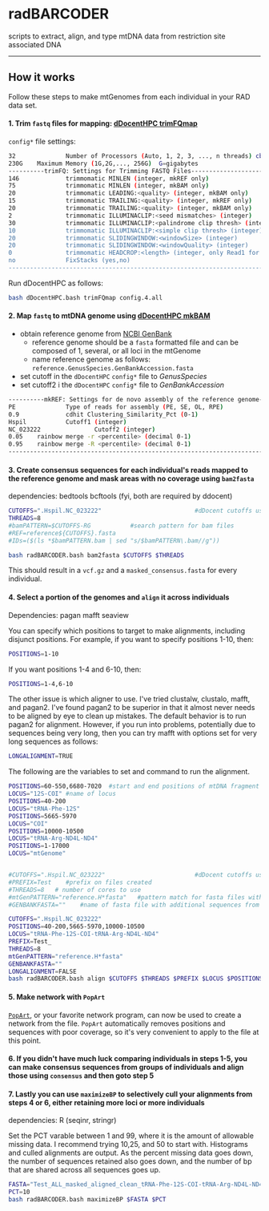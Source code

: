 # radBARCODER
scripts to extract, align, and type mtDNA data from restriction site associated DNA

---

## How it works

Follow these steps to make mtGenomes from each individual in your RAD data set.

#### 1. Trim `fastq` files for mapping: [dDocentHPC trimFQmap](https://github.com/cbirdlab/dDocentHPC)

`config*` file settings:
```bash
32              Number of Processors (Auto, 1, 2, 3, ..., n threads) cbirdq=40 normal=20
230G    Maximum Memory (1G,2G,..., 256G)  G=gigabytes
----------trimFQ: Settings for Trimming FASTQ Files---------------------------------------------------------------
146             trimmomatic MINLEN (integer, mkREF only)                                                Drop the read if it is below a specified l$
75              trimmomatic MINLEN (integer, mkBAM only)                                                Drop the read if it is below a specified l$
20              trimmomatic LEADING:<quality> (integer, mkBAM only)                             Specifies the minimum quality required to keep a b$
15              trimmomatic TRAILING:<quality> (integer, mkREF only)                    Specifies the minimum quality required to keep a base.
20              trimmomatic TRAILING:<quality> (integer, mkBAM only)                    Specifies the minimum quality required to keep a base.
2               trimmomatic ILLUMINACLIP:<seed mismatches> (integer)                    specifies the maximum mismatch count which will still allo$
30              trimmomatic ILLUMINACLIP:<palindrome clip thresh> (integer)             specifies how accurate the match between the two 'adapter $
10              trimmomatic ILLUMINACLIP:<simple clip thresh> (integer)                 specifies how accurate the match between any adapter etc. $
20              trimmomatic SLIDINGWINDOW:<windowSize> (integer)                                specifies the number of bases to average across
20              trimmomatic SLIDINGWINDOW:<windowQuality> (integer)                             specifies the average quality required.
0               trimmomatic HEADCROP:<length> (integer, only Read1 for ezRAD)   The number of bases to remove from the start of the read. 0 for dd$
no              FixStacks (yes,no)                                                           Demultiplexing with stacks$
------------------------------------------------------------------------------------------------------------------
```

Run dDocentHPC as follows:
```bash
bash dDocentHPC.bash trimFQmap config.4.all
```

#### 2. Map `fastq` to mtDNA genome using [dDocentHPC mkBAM](https://github.com/cbirdlab/dDocentHPC)
  * obtain reference genome from [NCBI GenBank](https://www.ncbi.nlm.nih.gov/genbank/)
    * reference genome should be a `fasta` formatted file and can be composed of 1, several, or all loci in the mtGenome
    * name reference genome as follows: `reference.GenusSpecies.GenBankAccession.fasta` 
  * set cutoff in the `dDocentHPC` `config*` file to *_GenusSpecies_*
  * set cutoff2 i the `dDocentHPC` `config*` file to *_GenBankAccession_*

```bash
----------mkREF: Settings for de novo assembly of the reference genome--------------------------------------------
PE              Type of reads for assembly (PE, SE, OL, RPE)                                    PE=ddRAD & ezRAD pairedend, non-overlapping reads;$
0.9             cdhit Clustering_Similarity_Pct (0-1)                                                   Use cdhit to cluster and collapse uniq rea$
Hspil           Cutoff1 (integer)                                                                                               Use unique reads t$
NC_023222               Cutoff2 (integer)                                                                                               Use unique$
0.05    rainbow merge -r <percentile> (decimal 0-1)                                             Percentile-based minimum number of seqs to assembl$
0.95    rainbow merge -R <percentile> (decimal 0-1)                                             Percentile-based maximum number of seqs to assembl$
------------------------------------------------------------------------------------------------------------------
```

#### 3. Create consensus sequences for each individual's reads mapped to the reference genome and mask areas with no coverage using `bam2fasta`

dependencies: bedtools bcftools (fyi, both are required by ddocent)

```bash
CUTOFFS=".Hspil.NC_023222"							#dDocent cutoffs used for reference genome
THREADS=8
#bamPATTERN=$CUTOFFS-RG           #search pattern for bam files
#REF=reference${CUTOFFS}.fasta
#IDs=($(ls *$bamPATTERN.bam | sed "s/$bamPATTERN\.bam//g"))

bash radBARCODER.bash bam2fasta $CUTOFFS $THREADS

```

This should result in a `vcf.gz` and a `masked_consensus.fasta` for every individual.  

#### 4. Select a portion of the genomes and `align` it across individuals

Dependencies: pagan mafft seaview 

You can specify which positions to target to make alignments, including disjunct positions. For example, if you want to specify positions 1-10, then:

```bash
POSITIONS=1-10
```

If you want positions 1-4 and 6-10, then:

```bash
POSITIONS=1-4,6-10
```

The other issue is which aligner to use.  I've tried clustalw, clustalo, mafft, and pagan2.  I've found pagan2 to be superior in that it almost never needs to be aligned by eye to clean up mistakes.  The default behavior is to run pagan2 for alignment.  However, if you run into problems, potentially due to sequences being very long, then you can try mafft with options set for very long sequences as follows:

```bash
LONGALIGNMENT=TRUE
```

The following are the variables to set and command to run the alignment.

```bash
POSITIONS=60-550,6680-7020	#start and end positions of mtDNA fragment to excise, readable by cut -f 
LOCUS="12S-COI"	#name of locus
POSITIONS=40-200
LOCUS="tRNA-Phe-12S"
POSITIONS=5665-5970
LOCUS="COI"
POSITIONS=10000-10500
LOCUS="tRNA-Arg-ND4L-ND4"
POSITIONS=1-17000
LOCUS="mtGenome"


#CUTOFFS=".Hspil.NC_023222"							#dDocent cutoffs used for reference genome
#PREFIX=Test	#prefix on files created
#THREADS=8   # number of cores to use
#mtGenPATTERN="reference.H*fasta"   #pattern match for fasta files with mito genomes to include in alignment
#GENBANKFASTA=""	#name of fasta file with additional sequences from genbank to include in alignment

CUTOFFS=".Hspil.NC_023222"
POSITIONS=40-200,5665-5970,10000-10500
LOCUS="tRNA-Phe-12S-COI-tRNA-Arg-ND4L-ND4"
PREFIX=Test_
THREADS=8
mtGenPATTERN="reference.H*fasta"
GENBANKFASTA=""
LONGALIGNMENT=FALSE
bash radBARCODER.bash align $CUTOFFS $THREADS $PREFIX $LOCUS $POSITIONS "$mtGenPATTERN" $GENBANKFASTA
```

#### 5. Make network with `PopArt` 

[`PopArt`](https://github.com/jessicawleigh/popart-current), or your favorite network program, can now be used to create a network from the file.  `PopArt` automatically removes positions and sequences with poor coverage, so it's very convenient to apply to the file at this point.


#### 6. If you didn't have much luck comparing individuals in steps 1-5, you can make consensus sequences from groups of individuals and align those using `consensus` and then goto step 5


#### 7. Lastly you can use `maximizeBP` to selectively cull your alignments from steps 4 or 6, either retaining more loci or more individuals

dependencies: R (seqinr, stringr)

Set the PCT varable between 1 and 99, where it is the amount of allowable missing data. I recommend trying 10,25, and 50 to start with.  Histograms and culled alignments are output.  As the percent missing data goes down, the number of sequences retained also goes down, and the number of bp that are shared across all sequences goes up.

```bash
FASTA="Test_ALL_masked_aligned_clean_tRNA-Phe-12S-COI-tRNA-Arg-ND4L-ND4.fasta"
PCT=10
bash radBARCODER.bash maximizeBP $FASTA $PCT
```



